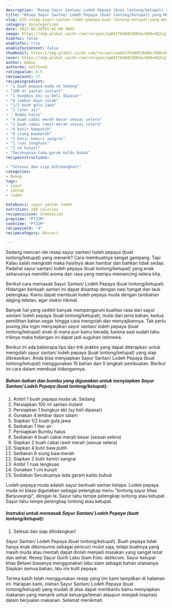 ```yaml
---
description: "Resep Sayur Santan/ Lodeh Pepaya (buat lontong/ketupat) yang Menggugah Selera, Buat Buka Puasa}"
title: "Resep Sayur Santan/ Lodeh Pepaya (buat lontong/ketupat) yang Menggugah Selera, Buat Buka Puasa}"
slug: 425-resep-sayur-santan-lodeh-pepaya-buat-lontong-ketupat-yang-menggugah-selera-buat-buka-puasa
category: Uncategorized
date: 2022-05-28T01:42:08.466Z
image: https://img-global.cpcdn.com/recipes/aa842f648d53b0de/680x482cq70/sayur-santan-lodeh-pepaya-buat-lontongketupat-foto-resep-utama.jpg
hideToc: false
enableToc: true
enableTocContent: false
thumbnail: https://img-global.cpcdn.com/recipes/aa842f648d53b0de/680x482cq70/sayur-santan-lodeh-pepaya-buat-lontongketupat-foto-resep-utama.jpg
cover: https://img-global.cpcdn.com/recipes/aa842f648d53b0de/680x482cq70/sayur-santan-lodeh-pepaya-buat-lontongketupat-foto-resep-utama.jpg
author: Admin
authorAv: notfound
ratingvalue: 4.5
reviewcount: 17
recipeingredient:
- "1 buah pepaya muda uk Sedang"
- "100 ml santan instant"
- "1 bungkus ebi sy beli dipasar"
- "4 lembar daun salam"
- "1/2 buah gula jawa"
- "1 liter air"
- " Bumbu halus"
- "4 buah cabai merah besar sesuai selera"
- "2 buah cabai rawit merah sesuai selera"
- "4 butir bawputih"
- "6 siung bawmerah"
- "2 butir kemiri sangrai"
- "1 ruas lengkuas"
- "1 cm kunyit"
- "Secukupnya lada garam kaldu bubuk"
recipeinstructions:

- "Selesai dan siap dihidangkan!"
categories:
- Resep
tags:
- sayur
- santan
- lodeh

katakunci: sayur santan lodeh 
nutrition: 268 calories
recipecuisine: Indonesian
preptime: "PT32M"
cooktime: "PT32M"
recipeyield: "4"
recipecategory: Dessert

---
```



Sedang mencari ide resep sayur santan/ lodeh pepaya (buat lontong/ketupat) yang menarik? Cara membuatnya sangat gampang. Tapi Kalau salah mengolah maka hasilnya akan hambar dan bahkan tidak sedap. Padahal sayur santan/ lodeh pepaya (buat lontong/ketupat) yang enak seharusnya memiliki aroma dan rasa yang mampu memancing selera kita.


Berikut cara memasak Sayur Santan/ Lodeh Pepaya (buat lontong/ketupat). Hidangan berkuah santan ini dapat disantap dengan nasi hangat dan lauk pelengkap. Kamu dapat membuat lodeh pepaya muda dengan tambahan daging tetelan, agar makin nikmat.

Banyak hal yang sedikit banyak mempengaruhi kualitas rasa dari sayur santan/ lodeh pepaya (buat lontong/ketupat), mulai dari jenis bahan, kedua pemilihan bahan segar hingga cara mengolah dan menyajikannya. Tak perlu pusing jika ingin menyiapkan sayur santan/ lodeh pepaya (buat lontong/ketupat) enak di mana pun kamu berada, karena asal sudah tahu triknya maka hidangan ini dapat jadi suguhan istimewa.


Berikut ini ada beberapa tips dan trik praktis yang dapat diterapkan untuk mengolah sayur santan/ lodeh pepaya (buat lontong/ketupat) yang siap dikreasikan. Anda bisa menyiapkan Sayur Santan/ Lodeh Pepaya (buat lontong/ketupat) menggunakan 15 bahan dan 0 langkah pembuatan. Berikut ini cara dalam membuat hidangannya.

<!--inarticleads1-->

##### Bahan-bahan dan bumbu yang digunakan untuk menyiapkan Sayur Santan/ Lodeh Pepaya (buat lontong/ketupat):

1. Ambil 1 buah pepaya muda uk. Sedang
1. Persiapkan 100 ml santan instant
1. Persiapkan 1 bungkus ebi (sy beli dipasar)
1. Gunakan 4 lembar daun salam
1. Siapkan 1/2 buah gula jawa
1. Sediakan 1 liter air
1. Persiapkan  Bumbu halus
1. Sediakan 4 buah cabai merah besar (sesuai selera)
1. Siapkan 2 buah cabai rawit merah (sesuai selera)
1. Siapkan 4 butir baw.putih
1. Sediakan 6 siung baw.merah
1. Siapkan 2 butir kemiri sangrai
1. Ambil 1 ruas lengkuas
1. Gunakan 1 cm kunyit
1. Sediakan Secukupnya lada garam kaldu bubuk


Lodeh pepaya muda adalah sayur berkuah santan kelapa. Lodeh pepaya muda ini biasa digunakan sebagai pelengkap menu &#34;lontong sayur khas Banyuwangi&#34;, dengan la. Sayur tahu tempe pelengkap lontong atau ketupat. Sayur tahu tempe pelengkap lontong atau ketupat. 

<!--inarticleads2-->

##### Instruksi untuk memasak Sayur Santan/ Lodeh Pepaya (buat lontong/ketupat):


1. Selesai dan siap dihidangkan!

Sayur Santan/ Lodeh Pepaya (buat lontong/ketupat). Buah pepaya tidak hanya enak dikonsumsi sebagai pencuci mulut saja, tetapi buahnya yang masih muda atau mentah dapat diolah menjadi masakan yang sangat lezat dan sehat. Resep Sayur Gurih Labu Siam Foto: detikcom. Sayur ketupat khas Betawi biasanya menggunakan labu siam sebagai bahan utamanya. Siapkan semua bahan, lalu iris kulit pepaya. 

Terima kasih telah menggunakan resep yang tim kami tampilkan di halaman ini. Harapan kami, olahan Sayur Santan/ Lodeh Pepaya (buat lontong/ketupat) yang mudah di atas dapat membantu kamu menyiapkan makanan yang menarik untuk keluarga/teman ataupun menjadi inspirasi dalam berjualan makanan. Selamat menikmati
